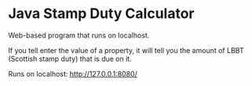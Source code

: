 # Java Stamp Duty Calculator

Web-based program that runs on localhost.

If you tell enter the value of a property, it will tell you the amount of LBBT (Scottish stamp duty) that is due on it.

Runs on localhost: http://127.0.0.1:8080/
